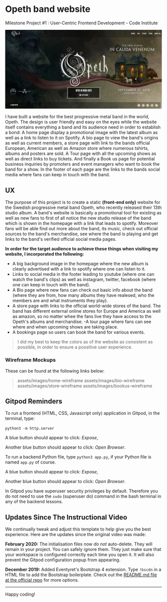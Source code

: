# Opeth band website
Milestone Project #1 : User-Centric Frontend Development - Code Institute 

![](assets/images/homepage-screenshot.jpg "Full bg-picture on the Homepage")

I have built a website for the best progressive metal band in the world, Opeth. The design is user friendly and easy on the eyes while the website itself contains everything a band and its audience need in order to establish a bond: A home page display a promotional image with the latest album as well as a link to listen to it on Spotify. A bio page to view the band's origins as well as current members, a store page with link to the bands official European, American as well as Amazon store where numerous tshirts, albums and posters are sold. A Tour page with all the upcoming shows as well as direct links to buy tickets. And finally a Book us page for potential business inquiries by promoters and event managers who want to book the band for a show. In the footer of each page are the links to the bands social media where fans can keep in touch with the band.

## UX

The purpose of this project is to create a static **(front-end only)** website for the Swedish progressive metal band Opeth, who recently released their 13th studio album. A band's website is basically a promotional tool for existing as well as new fans to first of all notice the new studio release of the band which is shown in the homepage with a link that leads to spotify. Moreover fans will be able find out more about the band, its music, check out official sources to the band's merchandise, see where the band is playing and get links to the band's verified official social media pages.

**In order for the target audience to achieve these things when visiting my website, I incorporated the following:**
- A big background image in the homepage where the new album is clearly advertised with a link to spotify where one can listen to it.
- Links to social media in the footer leading to youtube (where one can watch the band's clips) as well as instagram, twitter, facebook (where one can keep in touch with the band).
- A Bio page where new fans can check out basic info about the band (where they are from, how many albums they have realesed, who the members are and what instruments they play).
- A store page with links to the official world-wide stores of the band. The band has different external online stores for Europe and America as well as amazon, so no matter whee the fans live they have access to the Opeth's albums and merchandise.
-A tour page where fans can see where and when upcoming shows are taking place.
- A bookings page so users can book the band for various events.


>I did my best to keep the colors as of the website as consistent as possible, in order to ensure a possitive user experience.
 ### Wireframe Mockups
 
 These can be found at the following links below:
 >assets/images/home-wireframe
 assets/images/bio-wireframe
 assets/images/store-wireframe
 assets/images/bookus-wireframe
 
 

## Gitpod Reminders

To run a frontend (HTML, CSS, Javascript only) application in Gitpod, in the terminal, type:

`python3 -m http.server`

A blue button should appear to click: *Expose*,

Another blue button should appear to click: *Open Browser*.

To run a backend Python file, type `python3 app.py`, if your Python file is named `app.py` of course.

A blue button should appear to click: *Expose*,

Another blue button should appear to click: *Open Browser*.

In Gitpod you have superuser security privileges by default. Therefore you do not need to use the `sudo` (superuser do) command in the bash terminal in any of the backend lessons.

## Updates Since The Instructional Video

We continually tweak and adjust this template to help give you the best experience. Here are the updates since the original video was made:

**February 2020:** The initialisation files now _do not_ auto-delete. They will remain in your project. You can safely ignore them. They just make sure that your workspace is configured correctly each time you open it. It will also prevent the Gitpod configuration popup from appearing.

**December 2019:** Added Eventyret's Bootstrap 4 extension. Type `!bscdn` in a HTML file to add the Bootstrap boilerplate. Check out the <a href="https://github.com/Eventyret/vscode-bcdn" target="_blank">README.md file at the official repo</a> for more options.

--------

Happy coding!

